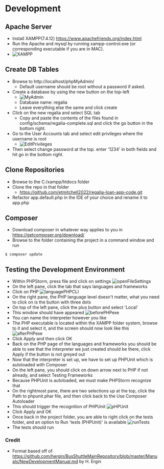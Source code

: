 # Development
## Apache Server
* Install XAMPP(7.4.12) https://www.apachefriends.org/index.html
* Run the Apache and mysql by running xampp-control.exe (or corresponding executable if you are in MAC).
* ![XAMPP](DevImages/XAMPP.png)
## Create DB Tables
* Browse to http://localhost/phpMyAdmin/
    * Default username should be root without a password if asked.
* Create a database by using the new button on the top-left
    * ![MyAdmin](DevImages/MyAdmin.png)
    * Database name: regalia
    * Leave everything else the same and click create
* Click on the new regalia and select SQL tab
    * Copy and paste the contents of the files found in config/schema/regalia-complete.sql and click the go button in the bottom right.
* Go to the User Accounts tab and select edit privileges where the username is root
    * ![EditPrivileges](DevImages/EditPrivileges.png)
* Then select change password at the top. enter '1234' in both fields and hit go in the bottom right.

## Clone Repositories
* Browse to the C:/xampp/htdocs folder
* Clone the repo in that folder
    * https://github.com/etmitchell2022/regalia-loan-app-code.git
* Refactor app.default.php in the IDE of your choice and rename it to app.php
## Composer
* Download composer in whatever way applies to you in https://getcomposer.org/download/
* Browse to the folder containing the project in a command window and run
 ```console 
$ composer update
```
## Testing the Development Environment
* Within PHPStorm, press file and click on settings ![openFileSettings](DevImages/openFileSettings.png)
* On the left pane, click the tab that says languages and frameworks
* Click on PHP ![languagePHPCLI](DevImages/languagePHPCLI.png)
* On the right pane, the PHP language level doesn't matter, what you need to click on is the button with three dots
* On top of the left pane, click the plus button and select 'Local'
* This window should have appeared ![beforePHPexe](DevImages/beforePHPexe.png)
* You can name the interpreter however you like
* The PHP executable is located within the XAMPP folder system, browse to it and select it, and the screen should now look like this ![afterPHPexe](DevImages/afterPHPexe.png)
* Click Apply and then click OK
* Back on the PHP page of the languages and frameworks you should be able to see that the Interpreter we just created should be there, click Apply if the button is not greyed out
* Now that the interpreter is set up, we have to set up PHPUnit which is autoloaded with Composer
* On the left pane, you should click on down arrow next to PHP if not already, and select Testing Frameworks
* Because PHPUnit is autoloaded, we must make PHPStorm recognize that
* On the rightmost pane, there are two selections up at the top, click the Path to phpunit.phar file, and then click back to the Use Composer Autoloader
* This should trigger the recognition of PHPUnit ![pHPUnit](DevImages/pHPUnit.png)
* Click Apply and OK
* Once back in the project folder, you are able to right click on the tests folder, and an option to Run 'tests (PHPUnit)' is available ![runTests](DevImages/runTests.png)
* The tests should run


### Credit
* Format based off of https://github.com/hergin/BusShuttleMainRepository/blob/master/Manuals/NewDevelopmentManual.md by H. Ergin
